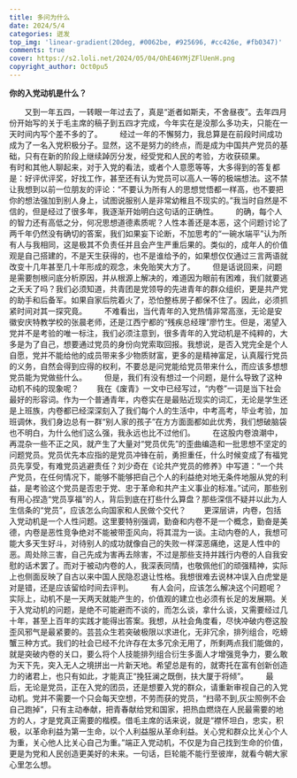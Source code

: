 ```yaml
---
title: 多问为什么
date: 2024/5/4
categories: 迸发
top_img: 'linear-gradient(20deg, #0062be, #925696, #cc426e, #fb0347)'
comments: true
cover: https://s2.loli.net/2024/05/04/OhE46YMjZFlUenH.png
copyright_author: Oct0pu5
---
```


**你的入党动机是什么？**

&ensp;&ensp;&ensp;&ensp;又到一年五四，一转眼一年过去了，真是“逝者如斯夫，不舍昼夜”。去年四月份开始写的关于毛主席的稿子到五四才完成，今年实在是没那么多功夫，只能在一天时间内写个差不多的了。
&ensp;&ensp;&ensp;&ensp;经过一年的不懈努力，我总算是在前段时间成功成为了一名入党积极分子。显然，这不是努力的终点，而是成为中国共产党员的基础，只有在新的阶段上继续踔厉分发，经受党和人民的考验，方收获硕果。
&ensp;&ensp;&ensp;&ensp;有时和其他人聊起来，对于入党的看法，或者个人意愿等等，大多得到的答复都是：好评优评奖，好找工作，甚至还有认为党员可以高人一等的极端想法。这不禁让我想到以前一位朋友的评论：“不要认为所有人的思想觉悟都一样高，也不要把你的想法强加到别人身上，试图说服别人是非常幼稚且不现实的。”我当时自然是不信的，但是经过了很多年，我逐渐开始明白这句话的正确性。
&ensp;&ensp;&ensp;&ensp;的确，每个人的智力还有高低之分，何况思想道德素质呢？人性本善还是本恶，这个问题讨论了两千年仍然没有确切的答案，我们如果妄下论断，不加思考的“一碗水端平”认为所有人与我相同，这是极其不负责任并且会产生严重后果的。类似的，成年人的价值观是自己搭建的，不是天生获得的，也不是谁给予的，如果想仅仅通过三言两语就改变十几年甚至几十年形成的观念，未免贻笑大方了。
&ensp;&ensp;&ensp;&ensp;但是话说回来，问题是需要刨根问底分析原因，并从根源上解决的，难道因为眼前有困难，我们就要逃之夭夭了吗？我们必须知道，共青团是党领导的先进青年的群众组织，更是共产党的助手和后备军。如果自家后院着火了，恐怕整栋房子都保不住了。因此，必须抓紧时间对其一探究竟。
&ensp;&ensp;&ensp;&ensp;不难看出，当代青年的入党热情非常高涨，无论是安徽安庆特教学校的张晨老师，还是江西宁都的“残疾总经理”廖竹生。但是，渴望入党并不是考验的唯一标注，我们必须注意到，很多青年的入党动机是不纯粹的，大多是为了自己，想要通过党员的身份向党索取回报。我想说，是否入党完全是个人自愿，党并不能给他的成员带来多少物质财富，更多的是精神富足，认真履行党员的义务，自然会得到应得的权利，不要总是问党能给党员带来什么，而应该多想想党员能为党做些什么。
&ensp;&ensp;&ensp;&ensp;但是，我们有没有想过一个问题，是什么导致了这种动机不纯的现象呢？
&ensp;&ensp;&ensp;&ensp;我在《废青》一文中已经写过，“内卷”一词是当下社会最好的形容词。作为一个普通青年，内卷实在是最贴近现实的词汇，无论是学生还是上班族，内卷都已经深深刻入了我们每个人的生活中，中考高考，毕业考验，加班调休，我们身边总有一群“别人家的孩子”在方方面面都如此优秀，我们想破脑袋也不明白，为什么他们这么强，我永远也比不过他们。
&ensp;&ensp;&ensp;&ensp;在这股内卷浪潮中，再混杂一些不正之风，就产生了大量对“党员优先”的歪曲编造和一批思想不坚定的问题党员。党员优先本应指的是党员冲锋在前，勇担重任，什么时候变成了有福党员先享受，有难党员逃避责任？刘少奇在《论共产党员的修养》中写道：“一个共产党员，在任何情况下，能够不能够把自己个人的利益绝对地无条件地服从党的利益，是考验这个党员是否忠于党、忠于革命和共产主义事业的标准。”试问，那些别有用心捏造“党员享福”的人，背后到底在打些什么算盘？那些深信不疑并以此为人生信条的“党员”，应该怎么向国家和人民做个交代？
&ensp;&ensp;&ensp;&ensp;更深层讲，内卷，包括入党动机是一个人性问题。这里要特别强调，勤奋和内卷不是一个概念，勤奋是美德，内卷是恶性竞争绝对不能被带歪风向，将其混为一谈。主动内卷的人，我想可能大多天生好斗，对待别人的成功就像自己的失败一样深恶痛绝，这是人性中的恶。周处除三害，自己先成为害再去除害，不过是那些支持并践行内卷的人自我安慰的话术罢了。而对于被动内卷的人，我深表同情，也敬佩他们的顽强精神，实际上也侧面反映了自古以来中国人民隐忍退让性格。我想很难去说林冲误入白虎堂是对是错，还是应该留给时间去评判。
&ensp;&ensp;&ensp;&ensp;有人会问，应该怎么解决这个问题呢？实际上，动机不是一天两天就能产生的，价值观的建立也必须有长足的发展期。关于入党动机的问题，是绝不可能避而不谈的，而怎么谈，拿什么谈，又需要经过几十年，甚至上百年的实践才能得出答案。我想，从社会角度看，尽快冲破内卷这股歪风邪气是最紧要的。芸芸众生若突破极限以求进化，无非冗余，排列组合，吃螃蟹三种方式。我们的社会已经不允许存在太多冗余无用了，所剩两点我们能做的，就是突破内卷的关口，要么将个人技能排列组合衍生多面人才增强竞争力，要么敢为天下先，突入无人之境拼出一片新天地。希望总是有的，就寄托在富有创新创造力的诸君上，也只有如此，才能真正“挽狂澜之既倒，扶大厦于将倾”。
&ensp;&ensp;&ensp;&ensp;最后，无论是党员，正在入党的团员，还是想要入党的群众，请重新审视自己的入党动机。党并不需要一个只会每天空想，不劳而获的党员，“扫帚不到,灰尘照例不会自己跑掉”，只有主动奉献，把青春献给党和国家，把热血燃烧在人民最需要的地方的人，才是党真正需要的楷模。借毛主席的话来说，就是“襟怀坦白，忠实，积极，以革命利益为第一生命，以个人利益服从革命利益。关心党和群众比关心个人为重，关心他人比关心自己为重。”端正入党动机，不仅是为自己找到生命的价值，更是为党和人民创造更美好的未来。一句话，巨轮能不能行至彼岸，就看今朝大家心里怎么想。

